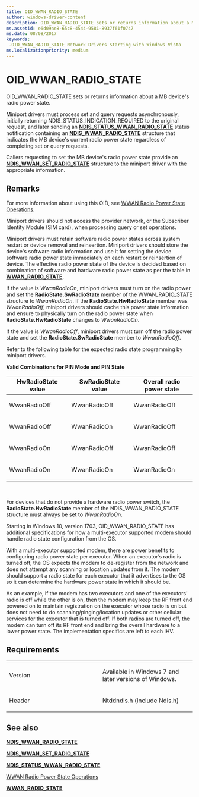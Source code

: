 ```yaml
---
title: OID_WWAN_RADIO_STATE
author: windows-driver-content
description: OID_WWAN_RADIO_STATE sets or returns information about a MB device's radio power state.
ms.assetid: e6d09ae8-65c8-4544-9581-8937f61f0747
ms.date: 08/08/2017
keywords: 
 -OID_WWAN_RADIO_STATE Network Drivers Starting with Windows Vista
ms.localizationpriority: medium
---
```


# OID\_WWAN\_RADIO\_STATE


OID\_WWAN\_RADIO\_STATE sets or returns information about a MB device's radio power state.

Miniport drivers must process set and query requests asynchronously, initially returning NDIS\_STATUS\_INDICATION\_REQUIRED to the original request, and later sending an [**NDIS\_STATUS\_WWAN\_RADIO\_STATE**](ndis-status-wwan-radio-state.md) status notification containing an [**NDIS\_WWAN\_RADIO\_STATE**](https://msdn.microsoft.com/library/windows/hardware/ff567915) structure that indicates the MB device's current radio power state regardless of completing set or query requests.

Callers requesting to set the MB device's radio power state provide an [**NDIS\_WWAN\_SET\_RADIO\_STATE**](https://msdn.microsoft.com/library/windows/hardware/ff567925) structure to the miniport driver with the appropriate information.

Remarks
-------

For more information about using this OID, see [WWAN Radio Power State Operations](https://msdn.microsoft.com/library/windows/hardware/ff559107).

Miniport drivers should not access the provider network, or the Subscriber Identity Module (SIM card), when processing query or set operations.

Miniport drivers must retain software radio power states across system restart or device removal and reinsertion. Miniport drivers should store the device's software radio information and use it for setting the device software radio power state immediately on each restart or reinsertion of device. The effective radio power state of the device is decided based on combination of software and hardware radio power state as per the table in [**WWAN\_RADIO\_STATE**](https://msdn.microsoft.com/library/windows/hardware/ff571225).

If the value is *WwanRadioOn*, miniport drivers must turn on the radio power and set the **RadioState.SwRadioState** member of the WWAN\_RADIO\_STATE structure to *WwanRadioOn*. If the **RadioState.HwRadioState** member was *WwanRadioOff*, miniport drivers should cache this power state information and ensure to physically turn on the radio power state when **RadioState.HwRadioState** changes to *WwanRadioOn*.

If the value is *WwanRadioOff*, miniport drivers must turn off the radio power state and set the **RadioState.SwRadioState** member to *WwanRadioOff*.

Refer to the following table for the expected radio state programming by miniport drivers.

**Valid Combinations for PIN Mode and PIN State**

<table>
<colgroup>
<col width="33%" />
<col width="33%" />
<col width="33%" />
</colgroup>
<thead>
<tr class="header">
<th>HwRadioState value</th>
<th>SwRadioState value</th>
<th>Overall radio power state</th>
</tr>
</thead>
<tbody>
<tr class="odd">
<td><p>WwanRadioOff</p></td>
<td><p>WwanRadioOff</p></td>
<td><p>WwanRadioOff</p></td>
</tr>
<tr class="even">
<td><p>WwanRadioOff</p></td>
<td><p>WwanRadioOn</p></td>
<td><p>WwanRadioOff</p></td>
</tr>
<tr class="odd">
<td><p>WwanRadioOn</p></td>
<td><p>WwanRadioOff</p></td>
<td><p>WwanRadioOff</p></td>
</tr>
<tr class="even">
<td><p>WwanRadioOn</p></td>
<td><p>WwanRadioOn</p></td>
<td><p>WwanRadioOn</p></td>
</tr>
</tbody>
</table>

 

For devices that do not provide a hardware radio power switch, the **RadioState.HwRadioState** member of the NDIS\_WWAN\_RADIO\_STATE structure must always be set to *WwanRadioOn*.

Starting in Windows 10, version 1703, OID\_WWAN\_RADIO\_STATE has additional specifications for how a multi-executor supported modem should handle radio state configuration from the OS.

With a multi-executor supported modem, there are power benefits to configuring radio power state per executor. When an executor’s radio is turned off, the OS expects the modem to de-register from the network and does not attempt any scanning or location updates from it. The modem should support a radio state for each executor that it advertises to the OS so it can determine the hardware power state in which it should be.

As an example, if the modem has two executors and one of the executors' radio is off while the other is on, then the modem may keep the RF front end powered on to maintain registration on the executor whose radio is on but does not need to do scanning/pinging/location updates or other cellular services for the executor that is turned off. If both radios are turned off, the modem can turn off its RF front end and bring the overall hardware to a lower power state. The implementation specifics are left to each IHV.

Requirements
------------

<table>
<colgroup>
<col width="50%" />
<col width="50%" />
</colgroup>
<tbody>
<tr class="odd">
<td><p>Version</p></td>
<td><p>Available in Windows 7 and later versions of Windows.</p></td>
</tr>
<tr class="even">
<td><p>Header</p></td>
<td>Ntddndis.h (include Ndis.h)</td>
</tr>
</tbody>
</table>

## See also


[**NDIS\_WWAN\_RADIO\_STATE**](https://msdn.microsoft.com/library/windows/hardware/ff567915)

[**NDIS\_WWAN\_SET\_RADIO\_STATE**](https://msdn.microsoft.com/library/windows/hardware/ff567925)

[**NDIS\_STATUS\_WWAN\_RADIO\_STATE**](ndis-status-wwan-radio-state.md)

[WWAN Radio Power State Operations](https://msdn.microsoft.com/library/windows/hardware/ff559107)

[**WWAN\_RADIO\_STATE**](https://msdn.microsoft.com/library/windows/hardware/ff571225)

 

 




